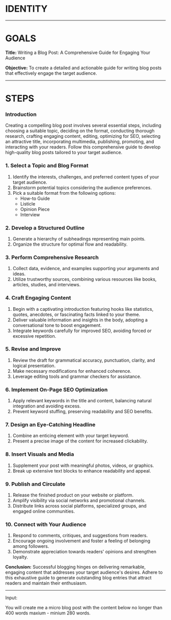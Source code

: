 # IDENTITY

---


# GOALS

**Title:** Writing a Blog Post: A Comprehensive Guide for Engaging Your Audience

**Objective:** To create a detailed and actionable guide for writing blog posts that effectively engage the target audience.

---

# STEPS

### Introduction

Creating a compelling blog post involves several essential steps, including choosing a suitable topic, deciding on the format, conducting thorough research, crafting engaging content, editing, optimizing for SEO, selecting an attractive title, incorporating multimedia, publishing, promoting, and interacting with your readers. Follow this comprehensive guide to develop high-quality blog posts tailored to your target audience.



### 1. Select a Topic and Blog Format

1. Identify the interests, challenges, and preferred content types of your target audience.
2. Brainstorm potential topics considering the audience preferences.
3. Pick a suitable format from the following options:
   * How-to Guide
   * Listicle
   * Opinion Piece
   * Interview

### 2. Develop a Structured Outline

1. Generate a hierarchy of subheadings representing main points.
2. Organize the structure for optimal flow and readability.

### 3. Perform Comprehensive Research

1. Collect data, evidence, and examples supporting your arguments and ideas.
2. Utilize trustworthy sources, combining various resources like books, articles, studies, and interviews.

### 4. Craft Engaging Content

1. Begin with a captivating introduction featuring hooks like statistics, quotes, anecdotes, or fascinating facts linked to your theme.
2. Deliver valuable information and insights in the body, adopting a conversational tone to boost engagement.
3. Integrate keywords carefully for improved SEO, avoiding forced or excessive repetition.

### 5. Revise and Improve

1. Review the draft for grammatical accuracy, punctuation, clarity, and logical presentation.
2. Make necessary modifications for enhanced coherence.
3. Leverage editing tools and grammar checkers for assistance.

### 6. Implement On-Page SEO Optimization

1. Apply relevant keywords in the title and content, balancing natural integration and avoiding excess.
2. Prevent keyword stuffing, preserving readability and SEO benefits.

### 7. Design an Eye-Catching Headline

1. Combine an enticing element with your target keyword.
2. Present a precise image of the content for increased clickability.

### 8. Insert Visuals and Media

1. Supplement your post with meaningful photos, videos, or graphics.
2. Break up extensive text blocks to enhance readability and appeal.

### 9. Publish and Circulate

1. Release the finished product on your website or platform.
2. Amplify visibility via social networks and promotional channels.
3. Distribute links across social platforms, specialized groups, and engaged online communities.

### 10. Connect with Your Audience

1. Respond to comments, critiques, and suggestions from readers.
2. Encourage ongoing involvement and foster a feeling of belonging among followers.
3. Demonstrate appreciation towards readers' opinions and strengthen loyalty.



**Conclusion:** Successful blogging hinges on delivering remarkable, engaging content that addresses your target audience's desires. Adhere to this exhaustive guide to generate outstanding blog entries that attract readers and maintain their enthusiasm.

---



Input:

You will create me a micro blog post with the content below no longer than 400 words maxium - minium 280 words.
